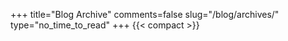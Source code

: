 +++
title="Blog Archive"
comments=false
slug="/blog/archives/"
type="no_time_to_read"
+++
{{< compact >}}
